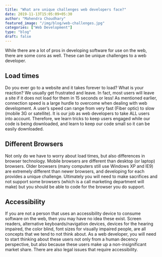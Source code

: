 ```yaml
---
title: "What are unique challenges web developers face?"
date: 2019-11-13T15:05:09+05:30
author: "Mahendra Choudhary"
featured_image: "/img/blog/web-challenges.jpg"
categories: ["Web Development"]
type: "blog"
draft: false
---
```

<p>While there are a lot of pros in developing software for use on the web, there are some cons as well. These can be unique challenges to a web developer.</p>

<h2>Load times</h2>
<p>Do you ever go to a website and it takes forever to load? What is your reaction? We usually get frustrated and leave. In fact, most users will leave a site if it does not load for them in 15 seconds or less! As mentioned earlier, connection speed is a large hurdle to overcome when dealing with web development. A user’s speed can range from very fast (Fiber optic) to slow (mobile 3G or satellite). It is our job as web developers to take ALL users into account. Therefore, we learn tricks to keep users engaged while our code is being downloaded, and learn to keep our code small so it can be easily downloaded.</p>

<h2>Different Browsers</h2>
<p> Not only do we have to worry about load times, but also differences in browser technology. Mobile browsers are different than desktop (or laptop) browsers. Older browsers (many computers still use Windows XP and IE9) are extremely different than newer browsers, and developing for each provides a unique challenge. Ultimately you will need to make sacrifices and not support some browsers (which is a call marketing department will make) but you should be able to code for the browser you do support.</p>

<h2>Accessibility</h2><p> If you are not a person that uses an accessibility device to consume software on the web, then you may have no idea these exist. Screen readers, alternative keyboards/navigation devices, devices for the hearing impaired, the color blind, font sizes for visually impaired people, are all concepts that we tend to not think about. As a web developer, you will need to start thinking about these users not only from a human decency perspective, but also because these users make up a non-insignificant market share. There are also legal issues that require accessibility.</p>
